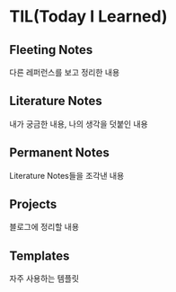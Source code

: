 # TIL(Today I Learned)
## Fleeting Notes
다른 레퍼런스를 보고 정리한 내용
## Literature Notes
내가 궁금한 내용, 나의 생각을 덧붙인 내용
## Permanent Notes
Literature Notes들을 조각낸 내용
## Projects
블로그에 정리할 내용
## Templates
자주 사용하는 템플릿

